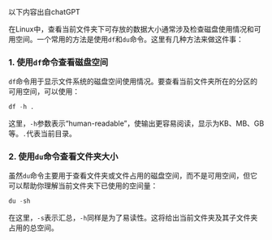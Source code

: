 <span class="notation">以下内容出自chatGPT</span>

在Linux中，查看当前文件夹下可存放的数据大小通常涉及检查磁盘使用情况和可用空间。一个常用的方法是使用`df`和`du`命令。这里有几种方法来做这件事：

### 1. 使用`df`命令查看磁盘空间

`df`命令用于显示文件系统的磁盘空间使用情况。要查看当前文件夹所在的分区的可用空间，可以使用：
```python
df -h .
```
这里，`-h`参数表示“human-readable”，使输出更容易阅读，显示为KB、MB、GB等。`.`代表当前目录。

### 2. 使用`du`命令查看文件夹大小

虽然`du`命令主要用于查看文件夹或文件占用的磁盘空间，而不是可用空间，但它可以帮助你理解当前文件夹下已使用的空间量：
```python
du -sh
```
在这里，`-s`表示汇总，`-h`同样是为了易读性。这将给出当前文件夹及其子文件夹占用的总空间。



